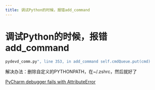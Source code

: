 ```yaml
---
title: 调试Python的时候，报错add_command
---
```


# 调试Python的时候，报错add_command

```python
pydevd_comm.py", line 353, in add_command self.cmdQueue.put(cmd)
```

解决办法：删除自定义的PYTHONPATH，在~/.zshrc，然后就好了

[PyCharm debugger fails with AttributeError](https://stackoverflow.com/questions/37181768/pycharm-debugger-fails-with-attributeerror)